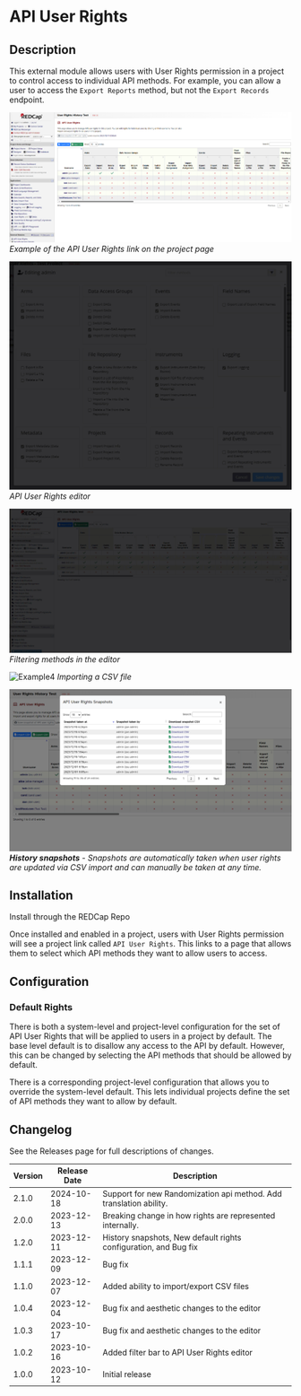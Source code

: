 # API User Rights

## Description
This external module allows users with User Rights permission in a project to control access to individual API methods. For example, you can allow a user to access the `Export Reports` method, but not the `Export Records` endpoint.

![Example1](images/api_user_rights_project_page.png)
*Example of the API User Rights link on the project page*

![Example2](images/api_user_rights_selecting_methods.gif)
*API User Rights editor*

![Example3](images/api_user_rights_filtering_methods.gif)
*Filtering methods in the editor*

![Example4](images/api_user_rights_csv_import.gif)
*Importing a CSV file*

![Example5](images/api_user_rights_snapshots_modal.png)
***History snapshots*** - *Snapshots are automatically taken when user rights are updated via CSV import and can manually be taken at any time.*

## Installation
Install through the REDCap Repo

 Once installed and enabled in a project, users with User Rights permission will see a project link called `API User Rights`. This links to a page that allows them to select which API methods they want to allow users to access.

## Configuration

### Default Rights

There is both a system-level and project-level configuration for the set of API User Rights that will be applied to users in a project by default. The base level default is to disallow any access to the API by default. However, this can be changed by selecting the API methods that should be allowed by default.

There is a corresponding project-level configuration that allows you to override the system-level default. This lets individual projects define the set of API methods they want to allow by default.


## Changelog

See the Releases page for full descriptions of changes.

| Version | Release Date | Description                                                        |
| ------- | ------------ | ------------------------------------------------------------------ |
| 2.1.0   | 2024-10-18   | Support for new Randomization api method. Add translation ability. |
| 2.0.0   | 2023-12-13   | Breaking change in how rights are represented internally.          |
| 1.2.0   | 2023-12-11   | History snapshots, New default rights configuration, and Bug fix   |
| 1.1.1   | 2023-12-09   | Bug fix                                                            |
| 1.1.0   | 2023-12-07   | Added ability to import/export CSV files                           |
| 1.0.4   | 2023-12-04   | Bug fix and aesthetic changes to the editor                        |
| 1.0.3   | 2023-10-17   | Bug fix and aesthetic changes to the editor                        |
| 1.0.2   | 2023-10-16   | Added filter bar to API User Rights editor                         |
| 1.0.0   | 2023-10-12   | Initial release                                                    |

